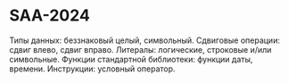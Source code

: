 # SAA-2024
Типы данных: беззнаковый целый, символьный. 
Сдвиговые операции: сдвиг влево, сдвиг вправо.
Литералы: логические, строковые и/или символьные.
Функции стандартной библиотеки: функции даты, времени.
Инструкции: условный оператор.
